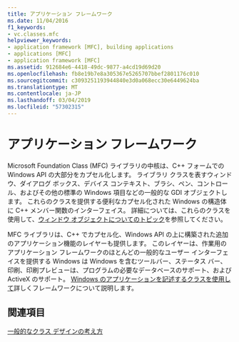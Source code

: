 ```yaml
---
title: アプリケーション フレームワーク
ms.date: 11/04/2016
f1_keywords:
- vc.classes.mfc
helpviewer_keywords:
- application framework [MFC], building applications
- applications [MFC]
- application framework [MFC]
ms.assetid: 912684e6-4418-49dc-9877-a4cd19d69d20
ms.openlocfilehash: fb8e19b7e8a305367e5265707bbef2801176c010
ms.sourcegitcommit: c3093251193944840e3d0a068ecc30e6449624ba
ms.translationtype: MT
ms.contentlocale: ja-JP
ms.lasthandoff: 03/04/2019
ms.locfileid: "57302315"
---
```

# <a name="application-framework"></a>アプリケーション フレームワーク

Microsoft Foundation Class (MFC) ライブラリの中核は、C++ フォームでの Windows API の大部分をカプセル化します。 ライブラリ クラスを表すウィンドウ、ダイアログ ボックス、デバイス コンテキスト、ブラシ、ペン、コントロール、およびその他の標準の Windows 項目などの一般的な GDI オブジェクトします。 これらのクラスを提供する便利なカプセル化された Windows の構造体に C++ メンバー関数のインターフェイス。 詳細については、これらのクラスを使用して、[ウィンドウ オブジェクトについてのトピック](../mfc/window-objects.md)を参照してください。

MFC ライブラリは、C++ でカプセル化、Windows API の上に構築された追加のアプリケーション機能のレイヤーも提供します。 このレイヤーは、作業用のアプリケーション フレームワークのほとんどの一般的なユーザー インターフェイスを提供する Windows は Windows を含むツールバー、ステータス バー、印刷、印刷プレビューは、プログラムの必要なデータベースのサポート、および ActiveX のサポート。 [Windows のアプリケーションを記述するクラスを使用して](../mfc/using-the-classes-to-write-applications-for-windows.md)詳しくフレームワークについて説明します。

## <a name="see-also"></a>関連項目

[一般的なクラス デザインの考え方](../mfc/general-class-design-philosophy.md)
